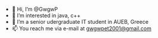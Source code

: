 - 👋 Hi, I’m @GwgwP
- 👀 I’m interested in java, c++
- 🌱 I’m a senior udergraduate IT student in AUEB, Greece 
- 📫 You reach me via e-mail at gwgwpet2001@gmail.com
